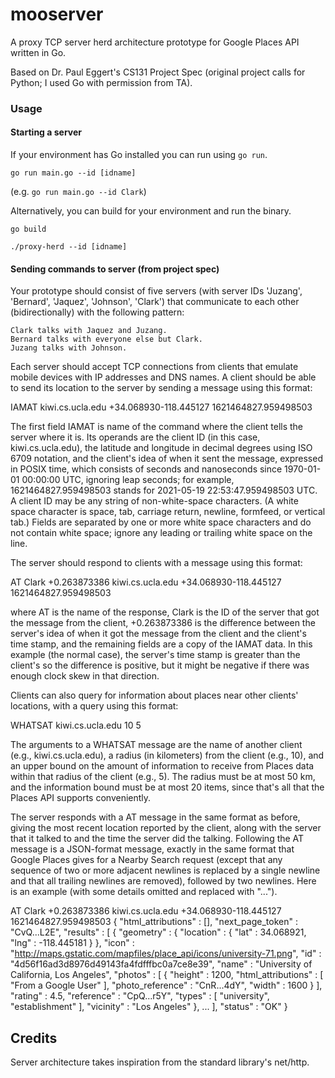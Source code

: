 # mooserver
A proxy TCP server herd architecture prototype for Google Places API written in Go.

Based on Dr. Paul Eggert's CS131 Project Spec (original project calls for Python; I used Go with permission from TA).

### Usage

#### Starting a server

If your environment has Go installed you can run using `go run`.

`go run main.go --id [idname]`

(e.g. `go run main.go --id Clark`)

Alternatively, you can build for your environment and run the binary.

`go build`

`./proxy-herd --id [idname]`

#### Sending commands to server (from project spec)

Your prototype should consist of five servers (with server IDs 'Juzang', 'Bernard', 'Jaquez', 'Johnson', 'Clark') that communicate to each other (bidirectionally) with the following pattern:

    Clark talks with Jaquez and Juzang.
    Bernard talks with everyone else but Clark.
    Juzang talks with Johnson.

Each server should accept TCP connections from clients that emulate mobile devices with IP addresses and DNS names. A client should be able to send its location to the server by sending a message using this format:

IAMAT kiwi.cs.ucla.edu +34.068930-118.445127 1621464827.959498503

The first field IAMAT is name of the command where the client tells the server where it is. Its operands are the client ID (in this case, kiwi.cs.ucla.edu), the latitude and longitude in decimal degrees using ISO 6709 notation, and the client's idea of when it sent the message, expressed in POSIX time, which consists of seconds and nanoseconds since 1970-01-01 00:00:00 UTC, ignoring leap seconds; for example, 1621464827.959498503 stands for 2021-05-19 22:53:47.959498503 UTC. A client ID may be any string of non-white-space characters. (A white space character is space, tab, carriage return, newline, formfeed, or vertical tab.) Fields are separated by one or more white space characters and do not contain white space; ignore any leading or trailing white space on the line.

The server should respond to clients with a message using this format:

AT Clark +0.263873386 kiwi.cs.ucla.edu +34.068930-118.445127 1621464827.959498503

where AT is the name of the response, Clark is the ID of the server that got the message from the client, +0.263873386 is the difference between the server's idea of when it got the message from the client and the client's time stamp, and the remaining fields are a copy of the IAMAT data. In this example (the normal case), the server's time stamp is greater than the client's so the difference is positive, but it might be negative if there was enough clock skew in that direction.

Clients can also query for information about places near other clients' locations, with a query using this format:

WHATSAT kiwi.cs.ucla.edu 10 5

The arguments to a WHATSAT message are the name of another client (e.g., kiwi.cs.ucla.edu), a radius (in kilometers) from the client (e.g., 10), and an upper bound on the amount of information to receive from Places data within that radius of the client (e.g., 5). The radius must be at most 50 km, and the information bound must be at most 20 items, since that's all that the Places API supports conveniently.

The server responds with a AT message in the same format as before, giving the most recent location reported by the client, along with the server that it talked to and the time the server did the talking. Following the AT message is a JSON-format message, exactly in the same format that Google Places gives for a Nearby Search request (except that any sequence of two or more adjacent newlines is replaced by a single newline and that all trailing newlines are removed), followed by two newlines. Here is an example (with some details omitted and replaced with "...").

AT Clark +0.263873386 kiwi.cs.ucla.edu +34.068930-118.445127 1621464827.959498503
{
   "html_attributions" : [],
   "next_page_token" : "CvQ...L2E",
   "results" : [
      {
         "geometry" : {
            "location" : {
               "lat" : 34.068921,
               "lng" : -118.445181
            }
         },
         "icon" : "http://maps.gstatic.com/mapfiles/place_api/icons/university-71.png",
         "id" : "4d56f16ad3d8976d49143fa4fdfffbc0a7ce8e39",
         "name" : "University of California, Los Angeles",
         "photos" : [
            {
               "height" : 1200,
               "html_attributions" : [ "From a Google User" ],
               "photo_reference" : "CnR...4dY",
               "width" : 1600
            }
         ],
         "rating" : 4.5,
         "reference" : "CpQ...r5Y",
         "types" : [ "university", "establishment" ],
         "vicinity" : "Los Angeles"
      },
      ...
   ],
   "status" : "OK"
}



## Credits
Server architecture takes inspiration from the standard library's net/http.

